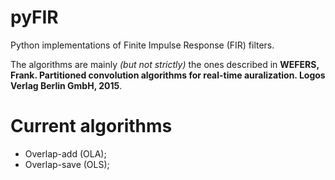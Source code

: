# pyFIR
Python implementations of Finite Impulse Response (FIR) filters.

The algorithms are mainly *(but not strictly)* the ones described in **WEFERS, Frank. Partitioned convolution algorithms for real-time auralization. Logos Verlag Berlin GmbH, 2015**.

# Current algorithms 
- Overlap-add (OLA);
- Overlap-save (OLS);
